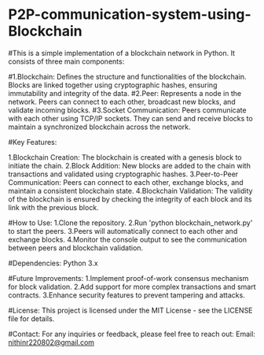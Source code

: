 # P2P-communication-system-using-Blockchain

#This is a simple implementation of a blockchain network in Python. It consists of three main components:

#1.Blockchain: 
Defines the structure and functionalities of the blockchain. Blocks are linked together using cryptographic hashes, ensuring immutability and integrity of the data.
#2.Peer: 
Represents a node in the network. Peers can connect to each other, broadcast new blocks, and validate incoming blocks.
#3.Socket Communication: Peers communicate with each other using TCP/IP sockets. They can send and receive blocks to maintain a synchronized blockchain across the network.

#Key Features:

1.Blockchain Creation: The blockchain is created with a genesis block to initiate the chain.
2.Block Addition: New blocks are added to the chain with transactions and validated using cryptographic hashes.
3.Peer-to-Peer Communication: Peers can connect to each other, exchange blocks, and maintain a consistent blockchain state.
4.Blockchain Validation: The validity of the blockchain is ensured by checking the integrity of each block and its link with the previous block.

#How to Use:
1.Clone the repository.
2.Run 'python blockchain_network.py' to start the peers.
3.Peers will automatically connect to each other and exchange blocks.
4.Monitor the console output to see the communication between peers and blockchain validation.

#Dependencies:
Python 3.x

#Future Improvements:
1.Implement proof-of-work consensus mechanism for block validation.
2.Add support for more complex transactions and smart contracts.
3.Enhance security features to prevent tampering and attacks.

#License:
This project is licensed under the MIT License - see the LICENSE file for details.

#Contact:
For any inquiries or feedback, please feel free to reach out:
Email: nithinr220802@gmail.com
